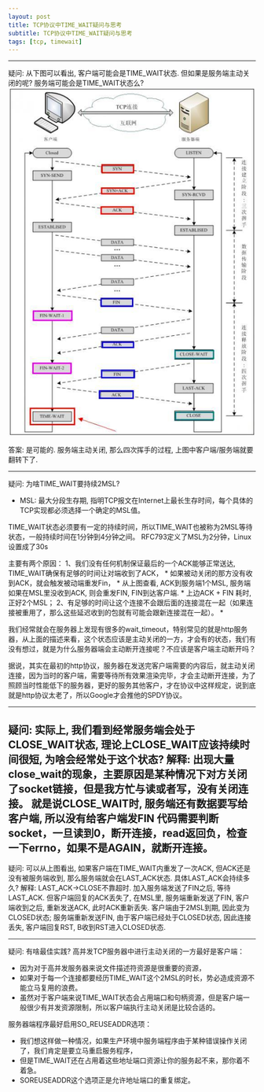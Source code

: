 ```yaml
---
layout: post
title: TCP协议中TIME_WAIT疑问与思考
subtitle: TCP协议中TIME_WAIT疑问与思考
tags: [tcp, timewait]
---
```


---
疑问: 从下图可以看出, 客户端可能会是TIME_WAIT状态. 但如果是服务端主动关闭的呢? 服务端可能会是TIME_WAIT状态么?
![img.png](../../assets/2021-12-18-tcp-time-wait/tcp.png)

答案: 是可能的. 服务端主动关闭, 那么四次挥手的过程, 上图中客户端/服务端就要翻转下了. 

---
疑问: 为啥TIME_WAIT要持续2MSL?
- MSL: 最大分段生存期, 指明TCP报文在Internet上最长生存时间，每个具体的TCP实现都必须选择一个确定的MSL值。

TIME_WAIT状态必须要有一定的持续时间，所以TIME_WAIT也被称为2MSL等待状态，一般持续时间在1分钟到4分钟之间。
RFC793定义了MSL为2分钟，Linux设置成了30s

主要有两个原因：
1、我们没有任何机制保证最后的一个ACK能够正常送达, TIME_WAIT确保有足够的时间让对端收到了ACK，
    * 如果被动关闭的那方没有收到ACK，就会触发被动端重发Fin，
    * 从上图查看, ACK到服务端1个MSL, 服务端如果在MSL里没收到ACK, 则会重发FIN, FIN到达客户端. 
    * 上边ACK + FIN 耗时, 正好2个MSL；
2、有足够的时间让这个连接不会跟后面的连接混在一起（如果连接被重用了，那么这些延迟收到的包就有可能会跟新连接混在一起）。
    * 

我们经常就会在服务器上发现有很多的wait_timeout，特别常见的就是http服务器，从上面的描述来看，这个状态应该是主动关闭的一方，才会有的状态，我们有没有想过，就是为什么服务器端会主动断开连接呢？不应该是客户端主动断开吗？

据说，其实在最初的http协议，服务器在发送完客户端需要的内容后，就主动关闭连接，因为当时的客户端，需要等待所有效果渲染完毕，才会主动断开连接，为了照顾当时性能低下的服务器，更好的服务其他客户，才在协议中这样规定，说到底就是http协议太老了，所以Google才会推他的SPDY协议。

---
疑问: 实际上, 我们看到经常服务端会处于CLOSE_WAIT状态, 理论上CLOSE_WAIT应该持续时间很短, 为啥会经常处于这个状态?
解释: 出现大量close_wait的现象，主要原因是某种情况下对方关闭了socket链接，但是我方忙与读或者写，没有关闭连接。
    就是说CLOSE_WAIT时, 服务端还有数据要写给客户端, 所以没有给客户端发FIN 
    代码需要判断socket，一旦读到0，断开连接，read返回负，检查一下errno，如果不是AGAIN，就断开连接。
---
疑问: 可以从上图看出, 如果客户端在TIME_WAIT内重发了一次ACK, 但ACK还是没有被服务端收到, 那么服务端就会在LAST_ACK状态. 具体LAST_ACK会持续多久?
解释: LAST_ACK->CLOSE不靠超时. 加入服务端发送了FIN之后, 等待LAST_ACK. 
但客户端回复的ACK丢失了, 在MSL里, 服务端重新发送了FIN, 客户端收到之后, 重新发送ACK, 此时ACK重新丢失. 
客户端由于2MSL到期, 因此变为CLOSED状态; 
服务端重新发送FIN, 由于客户端已经处于CLOSED状态, 因此连接丢失, 客户端回复RST, B收到RST进入CLOSED状态.

---
疑问: 有啥最佳实践? 
高并发TCP服务器中进行主动关闭的一方最好是客户端：
- 因为对于高并发服务器来说文件描述符资源是很重要的资源，
- 如果对于每一个连接都要经历TIME_WAIT这个2MSL的时长，势必造成资源不能立马复用的浪费。
- 虽然对于客户端来说TIME_WAIT状态会占用端口和句柄资源，但是客户端一般很少有并发资源限制，所以客户端执行主动关闭是比较合适的。

服务器端程序最好启用SO_REUSEADDR选项：
- 我们想这样做一种情况，如果生产环境中服务端程序由于某种错误操作关闭了，我们肯定是要立马重启服务程序，
- 但是TIME_WAIT还在占用着这些地址端口资源让你的服务起不来，那你着不着急。
- SOREUSEADDR这个选项正是允许地址端口的重复绑定。


